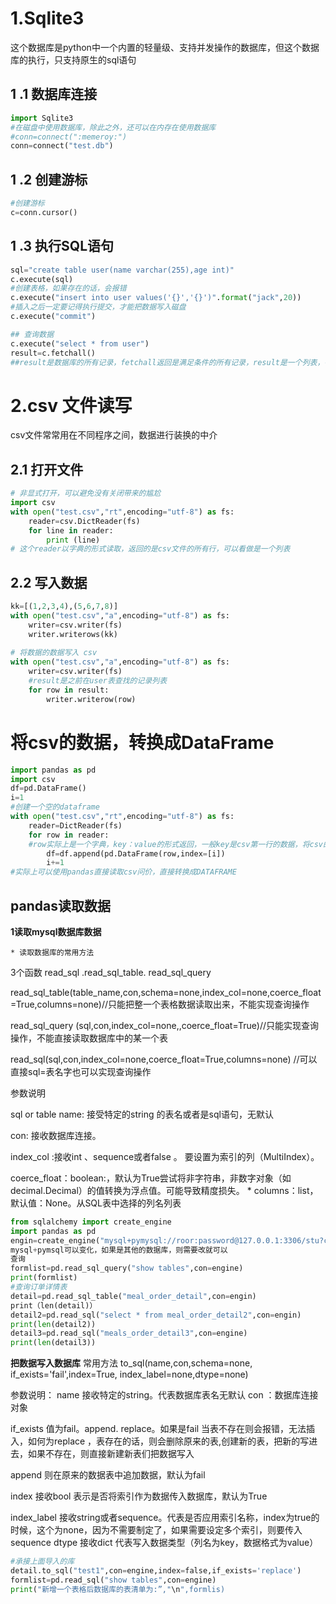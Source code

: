 ﻿#  1.Sqlite3
这个数据库是python中一个内置的轻量级、支持并发操作的数据库，但这个数据库的执行，只支持原生的sql语句

##  1 .1 数据库连接

```python
import Sqlite3 
#在磁盘中使用数据库，除此之外，还可以在内存在使用数据库
#conn=connect(":memeroy:")
conn=connect("test.db")
```

##  1 .2 创建游标
```python
#创建游标
c=conn.cursor()
```
##  1 .3 执行SQL语句
```python
sql="create table user(name varchar(255),age int)"
c.execute(sql)
#创建表格，如果存在的话，会报错
c.execute("insert into user values('{}','{}')".format("jack",20))
#插入之后一定要记得执行提交，才能把数据写入磁盘
c.execute("commit")

## 查询数据
c.execute("select * from user")
result=c.fetchall()
##result是数据库的所有记录，fetchall返回是满足条件的所有记录，result是一个列表，每一条记录是一个元组
```
#  2.csv 文件读写
csv文件常常用在不同程序之间，数据进行装换的中介
## 2.1 打开文件

```python
# 非显式打开，可以避免没有关闭带来的尴尬
import csv 
with open("test.csv","rt",encoding="utf-8") as fs:
	reader=csv.DictReader(fs)
	for line in reader:
		print (line)
# 这个reader以字典的形式读取，返回的是csv文件的所有行，可以看做是一个列表

```
##  2.2 写入数据

```python
kk=[(1,2,3,4),(5,6,7,8)]
with open("test.csv","a",encoding="utf-8") as fs:
	writer=csv.writer(fs)
	writer.writerows(kk)
	
# 将数据的数据写入 csv
with open("test.csv","a",encoding="utf-8") as fs:
	writer=csv.writer(fs)
	#result是之前在user表查找的记录列表
	for row in result:
		writer.writerow(row)
```

# 将csv的数据，转换成DataFrame

```python
import pandas as pd
import csv
df=pd.DataFrame()
i=1
#创建一个空的dataframe
with open("test.csv","rt",encoding="utf-8") as fs:
	reader=DictReader(fs)
	for row in reader:
	#row实际上是一个字典，key：value的形式返回，一般key是csv第一行的数据，将csv的数据转化为dataframe结构数据，因为csv的一行是一个字段，可以直接用dataframe的方法生成，无需指定字段，默认是按照字典的字段自动生成
		df=df.append(pd.DataFrame(row,index=[i])
		i+=1
#实际上可以使用pandas直接读取csv问价，直接转换成DATAFRAME

```

 ## pandas读取数据
 **1读取mysql数据库数据**

	* 读取数据库的常用方法


3个函数
read_sql 
.read_sql_table. 
read_sql_query


read_sql_table(table_name,con,schema=none,index_col=none,coerce_float=True,columns=none)//只能把整一个表格数据读取出来，不能实现查询操作


read_sql_query (sql,con,index_col=none,,coerce_float=True)//只能实现查询操作，不能直接读取数据库中的某一个表


read_sql(sql,con,index_col=none,coerce_float=True,columns=none)  //可以直接sql=表名字也可以实现查询操作


参数说明

sql or table name: 接受特定的string 的表名或者是sql语句，无默认

con: 接收数据库连接。
	
index_col :接收int 、sequence或者false 。 要设置为索引的列（MultiIndex）。
	
coerce_float：boolean:，默认为True尝试将非字符串，非数字对象（如decimal.Decimal）的值转换为浮点值。可能导致精度损失。
	*
columns：list，默认值：None。从SQL表中选择的列名列表


```python
from sqlalchemy import create_engine
import pandas as pd
engin=create_engine("mysql+pymysql://roor:password@127.0.0.1:3306/stu?charset=utf8")
mysql+pymsql可以变化，如果是其他的数据库，则需要改就可以
查询
formlist=pd.read_sql_query("show tables",con=engine)
print(formlist)
#查询订单详情表
detail=pd.read_sql_table("meal_order_detail",con=engin)
print（len(detail)）
detail2=pd.read_sql("select * from meal_order_detail2",con=engin)
print(len(detail2))
detail3=pd.read_sql("meals_order_detail3",con=engine)
print(len(detail3))
```
**把数据写入数据库**
常用方法 to_sql(name,con,schema=none, if_exists='fail',index=True, index_label=none,dtype=none)

参数说明：
name 接收特定的string。代表数据库表名无默认
con ：数据库连接对象

if_exists 值为fail。append. replace。如果是fail 当表不存在则会报错，无法插入，如何为replace ，表存在的话，则会删除原来的表,创建新的表，把新的写进去，如果不存在，则直接新建新表们把数据写入

append 则在原来的数据表中追加数据，默认为fail

index 接收bool 表示是否将索引作为数据传入数据库，默认为True

index_label 接收string或者sequence。代表是否应用索引名称，index为true的时候，这个为none，因为不需要制定了，如果需要设定多个索引，则要传入sequence
dtype 接收dict 代表写入数据类型（列名为key，数据格式为value）

```python
#承接上面导入的库
detail.to_sql("test1",con=engine,index=false,if_exists='replace')
formlist=pd.read_sql("show tables",con=engine)
print("新增一个表格后数据库的表清单为:”,"\n",formlis)
```

